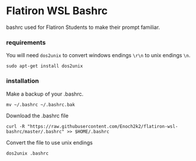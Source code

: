 # Flatiron WSL Bashrc

bashrc used for Flatiron Students to make their prompt familiar.

### requirements

You will need `dos2unix` to convert windows endings `\r\n` to unix endings `\n`.

```
sudo apt-get install dos2unix
```

### installation
Make a backup of your .bashrc.
```
mv ~/.bashrc ~/.bashrc.bak
```
Download the .bashrc file
```
curl -R "https://raw.githubusercontent.com/Enoch2k2/flatiron-wsl-bashrc/master/.bashrc" >> $HOME/.bashrc
```
Convert the file to use unix endings 
```
dos2unix .bashrc
```